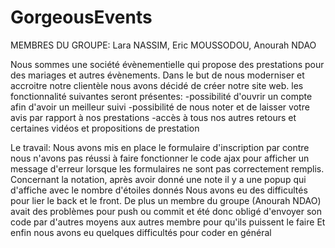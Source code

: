 # GorgeousEvents
MEMBRES DU GROUPE: Lara NASSIM, Eric MOUSSODOU, Anourah NDAO

Nous sommes une société évènementielle qui propose des prestations pour des mariages et autres évènements.
Dans le but de nous moderniser et accroitre notre clientèle nous avons décidé de créer notre site web.
les fonctionnalité suivantes seront présentes:
  -possibilité d'ouvrir un compte afin d'avoir un meilleur suivi
  -possibilité de nous noter et de laisser votre avis par rapport à nos prestations
  -accès à tous nos autres retours et certaines vidéos et propositions de prestation
 
Le travail:
Nous avons mis en place le formulaire d'inscription par contre nous n'avons pas réussi à faire fonctionner
le code ajax pour afficher un message d'erreur lorsque les formulaires ne sont pas correctement remplis.
Concernant la notation, après avoir donné une note il y a une popup qui d'affiche avec le nombre d'étoiles donnés
Nous avons eu des difficultés pour lier le back et le front.
De plus un membre du groupe (Anourah NDAO) avait des problèmes pour push ou commit
et été donc obligé d'envoyer son code par d'autres moyens aux
autres membre pour qu'ils puissent le faire
Et enfin nous avons eu quelques difficultés pour coder en général
  

